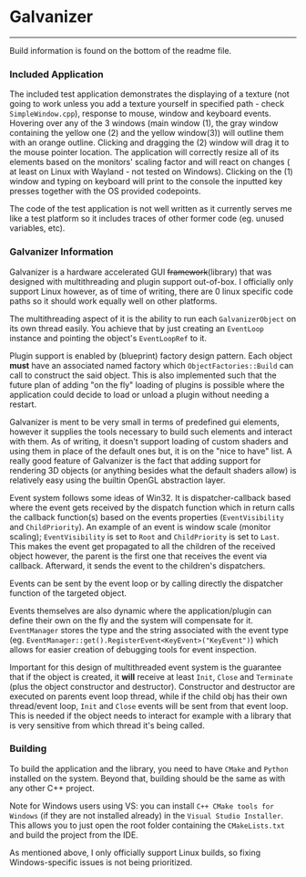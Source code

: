 # Galvanizer

---

Build information is found on the bottom of the readme file.

### Included Application

The included test application demonstrates the displaying of a texture (not going to work unless you add a texture
yourself in specified path - check `SimpleWindow.cpp`), response to mouse, window and keyboard events. Hovering over any
of the 3 windows (main window (1), the gray window containing the yellow one (2) and the yellow window(3)) will outline
them with an orange outline. Clicking and dragging the (2) window will drag it to the mouse pointer location. The
application will correctly resize all of its elements based on the monitors' scaling factor and will react on changes (
at least on Linux with Wayland - not tested on Windows). Clicking on the (1) window and typing on keyboard will print to
the console the inputted key presses together with the OS provided codepoints.

The code of the test application is not well written as it currently serves me like a test platform so it
includes traces of other former code (eg. unused variables, etc).

### Galvanizer Information

Galvanizer is a hardware accelerated GUI ~~framework~~(library) that was designed with multithreading and plugin support
out-of-box. I officially only support Linux however, as of time of writing, there are 0 linux specific code paths so it
should work equally well on other platforms.

The multithreading aspect of it is the ability to run each `GalvanizerObject` on its own thread easily. You
achieve that by just creating an `EventLoop` instance and pointing the object's `EventLoopRef` to it.

Plugin support is enabled by (blueprint) factory design pattern. Each object __must__ have an associated named factory
which `ObjectFactories::Build` can call to construct the said object. This is also implemented such that the future plan
of adding "on the fly" loading of plugins is possible where the application could decide to load or unload a plugin
without needing a restart.

Galvanizer is ment to be very small in terms of predefined gui elements, however it supplies the tools necessary to
build such elements and interact with them. As of writing, it doesn't support loading of custom shaders and using them
in place of the default ones but, it is on the "nice to have" list. A really good feature of Galvanizer is the fact that
adding support for rendering 3D objects (or anything besides what the default shaders allow) is relatively easy using
the builtin OpenGL abstraction layer.

Event system follows some ideas of Win32. It is dispatcher-callback based where the event gets received by the dispatch
function which in return calls the callback function(s) based on the events properties (`EventVisibility` and
`ChildPriority`). An example of an event is window scale (monitor scaling); `EventVisibility` is set to `Root` and
`ChildPriority` is set to `Last`. This makes the event get propagated to all the children of the received object
however, the parent is the first one that receives the event via callback. Afterward, it sends the event to the
children's dispatchers.

Events can be sent by the event loop or by calling directly the dispatcher function of the targeted object.

Events themselves are also dynamic where the application/plugin can define their own on the fly and the system will
compensate for it. `EventManager` stores the type and the string associated with the event type
(eg. `EventManager::get().RegisterEvent<KeyEvent>("KeyEvent")`) which allows for
easier creation of debugging tools for event inspection.

Important for this design of multithreaded event system is the guarantee that if the object is created, it __will__
receive at least `Init`, `Close` and `Terminate` (plus the object constructor and destructor). Constructor and
destructor are executed on parents event loop thread, while if the child obj has their own thread/event loop, `Init` and
`Close` events will be sent from that event loop. This is needed if the object needs to interact for example with a
library that is very sensitive from which thread it's being called.

### Building

To build the application and the library, you need to have `CMake` and `Python` installed on the system. Beyond that,
building should be the same as with any other C++ project.

Note for Windows users using VS: you can install `C++ CMake tools for Windows` (if they are not installed already) in
the `Visual Studio Installer`. This allows you to just open the root folder containing the `CMakeLists.txt` and build
the project from the IDE.

As mentioned above, I only officially support Linux builds, so fixing Windows-specific issues is not being prioritized.
